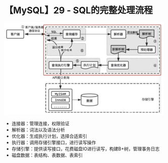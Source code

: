 # 【MySQL】29 - SQL的完整处理流程


![](/post_images/posts/Database/MySQL/SQL处理流程.jpg "SQL处理流程")

- 连接器：管理连接，权限验证
- 解析器：词法以及语法分析
- 优化器：生成执行计划，选择合适索引
- 执行器：调用存储引擎接口，进行读写操作
- 存储引擎：提供读写接口，花费磁盘IO进行读写，构建B+树，管理事务日志
- 磁盘数据：表结构、表数据、表索引


